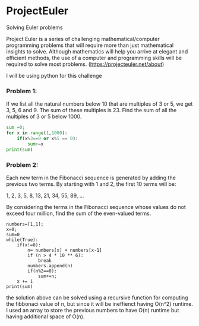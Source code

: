 # ProjectEuler
Solving Euler problems

Project Euler is a series of challenging mathematical/computer programming problems that will require more than just mathematical insights to solve. Although mathematics will help you arrive at elegant and efficient methods, the use of a computer and programming skills will be required to solve most problems. (https://projecteuler.net/about)

I will be using python for this challenge

### Problem 1:
If we list all the natural numbers below 10 that are multiples of 3 or 5, we get 3, 5, 6 and 9. The sum of these multiples is 23.
Find the sum of all the multiples of 3 or 5 below 1000.

```python
sum =0;
for x in range(1,1000):
    if(x%3==0 or x%5 == 0):
        sum+=x
print(sum)
```
### Problem 2:
Each new term in the Fibonacci sequence is generated by adding the previous two terms. By starting with 1 and 2, the first 10 terms will be:

1, 2, 3, 5, 8, 13, 21, 34, 55, 89, ...

By considering the terms in the Fibonacci sequence whose values do not exceed four million, find the sum of the even-valued terms.

```
numbers=[1,1];
x=0;
sum=0
while(True):
    if(x!=0):
        n= numbers[x] + numbers[x-1]
        if (n > 4 * 10 ** 6):
            break
        numbers.append(n)
        if(n%2==0):
            sum+=n;
    x += 1
print(sum)
```
the solution above can be solved using a recursive function for computing the fibbonaci value of n, but since it will be ineffienct having O(n^2) runtime. I used an array to store the previous numbers to have O(n) runtime but having additional space of O(n).